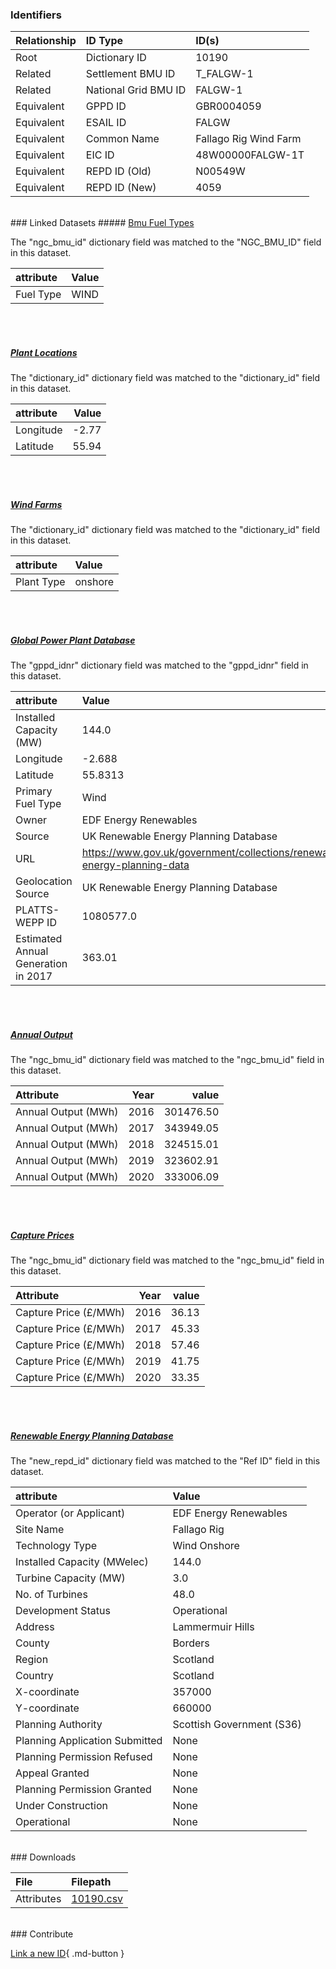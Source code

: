 ### Identifiers

| Relationship   | ID Type              | ID(s)                 |
|:---------------|:---------------------|:----------------------|
| Root           | Dictionary ID        | 10190                 |
| Related        | Settlement BMU ID    | T_FALGW-1             |
| Related        | National Grid BMU ID | FALGW-1               |
| Equivalent     | GPPD ID              | GBR0004059            |
| Equivalent     | ESAIL ID             | FALGW                 |
| Equivalent     | Common Name          | Fallago Rig Wind Farm |
| Equivalent     | EIC ID               | 48W00000FALGW-1T      |
| Equivalent     | REPD ID (Old)        | N00549W               |
| Equivalent     | REPD ID (New)        | 4059                  |

<br>
### Linked Datasets
##### <a href="https://osuked.github.io/Power-Station-Dictionary/datasets/bmu-fuel-types">Bmu Fuel Types</a>



The "ngc_bmu_id" dictionary field was matched to the "NGC_BMU_ID" field in this dataset.

| attribute   | Value   |
|:------------|:--------|
| Fuel Type   | WIND    |

<br><br>
##### <a href="https://osuked.github.io/Power-Station-Dictionary/datasets/plant-locations">Plant Locations</a>



The "dictionary_id" dictionary field was matched to the "dictionary_id" field in this dataset.

| attribute   |   Value |
|:------------|--------:|
| Longitude   |   -2.77 |
| Latitude    |   55.94 |

<br><br>
##### <a href="https://osuked.github.io/Power-Station-Dictionary/datasets/wind-farms">Wind Farms</a>



The "dictionary_id" dictionary field was matched to the "dictionary_id" field in this dataset.

| attribute   | Value   |
|:------------|:--------|
| Plant Type  | onshore |

<br><br>
##### <a href="https://osuked.github.io/Power-Station-Dictionary/datasets/global-power-plant-database">Global Power Plant Database</a>



The "gppd_idnr" dictionary field was matched to the "gppd_idnr" field in this dataset.

| attribute                           | Value                                                                    |
|:------------------------------------|:-------------------------------------------------------------------------|
| Installed Capacity (MW)             | 144.0                                                                    |
| Longitude                           | -2.688                                                                   |
| Latitude                            | 55.8313                                                                  |
| Primary Fuel Type                   | Wind                                                                     |
| Owner                               | EDF Energy Renewables                                                    |
| Source                              | UK Renewable Energy Planning Database                                    |
| URL                                 | https://www.gov.uk/government/collections/renewable-energy-planning-data |
| Geolocation Source                  | UK Renewable Energy Planning Database                                    |
| PLATTS-WEPP ID                      | 1080577.0                                                                |
| Estimated Annual Generation in 2017 | 363.01                                                                   |

<br><br>
##### <a href="https://osuked.github.io/Power-Station-Dictionary/datasets/annual-output">Annual Output</a>



The "ngc_bmu_id" dictionary field was matched to the "ngc_bmu_id" field in this dataset.

| Attribute           |   Year |     value |
|:--------------------|-------:|----------:|
| Annual Output (MWh) |   2016 | 301476.50 |
| Annual Output (MWh) |   2017 | 343949.05 |
| Annual Output (MWh) |   2018 | 324515.01 |
| Annual Output (MWh) |   2019 | 323602.91 |
| Annual Output (MWh) |   2020 | 333006.09 |

<br><br>
##### <a href="https://osuked.github.io/Power-Station-Dictionary/datasets/capture-prices">Capture Prices</a>



The "ngc_bmu_id" dictionary field was matched to the "ngc_bmu_id" field in this dataset.

| Attribute             |   Year |   value |
|:----------------------|-------:|--------:|
| Capture Price (£/MWh) |   2016 |   36.13 |
| Capture Price (£/MWh) |   2017 |   45.33 |
| Capture Price (£/MWh) |   2018 |   57.46 |
| Capture Price (£/MWh) |   2019 |   41.75 |
| Capture Price (£/MWh) |   2020 |   33.35 |

<br><br>
##### <a href="https://osuked.github.io/Power-Station-Dictionary/datasets/renewable-energy-planning-database">Renewable Energy Planning Database</a>



The "new_repd_id" dictionary field was matched to the "Ref ID" field in this dataset.

| attribute                      | Value                     |
|:-------------------------------|:--------------------------|
| Operator (or Applicant)        | EDF Energy Renewables     |
| Site Name                      | Fallago Rig               |
| Technology Type                | Wind Onshore              |
| Installed Capacity (MWelec)    | 144.0                     |
| Turbine Capacity (MW)          | 3.0                       |
| No. of Turbines                | 48.0                      |
| Development Status             | Operational               |
| Address                        | Lammermuir Hills          |
| County                         | Borders                   |
| Region                         | Scotland                  |
| Country                        | Scotland                  |
| X-coordinate                   | 357000                    |
| Y-coordinate                   | 660000                    |
| Planning Authority             | Scottish Government (S36) |
| Planning Application Submitted | None                      |
| Planning Permission Refused    | None                      |
| Appeal Granted                 | None                      |
| Planning Permission Granted    | None                      |
| Under Construction             | None                      |
| Operational                    | None                      |


<br>
### Downloads


| File       | Filepath                                                                              |
|:-----------|:--------------------------------------------------------------------------------------|
| Attributes | [10190.csv](https://osuked.github.io/Power-Station-Dictionary/object_attrs/10190.csv) |


<br>
### Contribute

[Link a new ID](https://docs.google.com/forms/d/e/1FAIpQLSc5jRsQ7NgiLLXbwo9PUdwTQyuqbRwThltG56-o6NVSe7E_nw/viewform?usp=pp_url&entry.251912331=10190){ .md-button }
